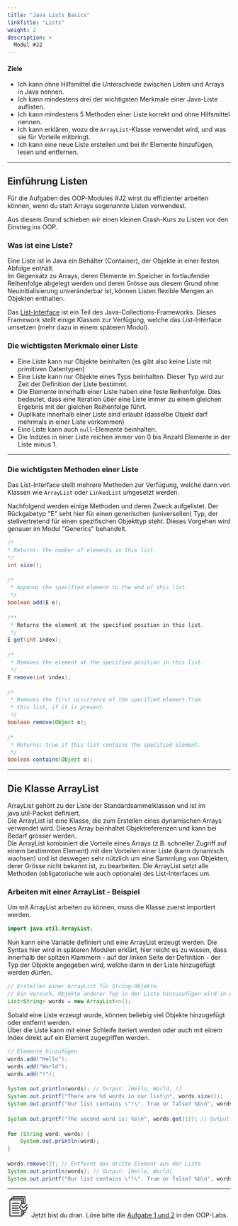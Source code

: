 ```yaml
---
title: "Java Lists Basics"
linkTitle: "Lists"
weight: 2
description: >
  Modul #J2
---
```


#### Ziele

* Ich kann ohne Hilfsmittel die Unterschiede zwischen Listen und Arrays in Java nennen.
* Ich kann mindestens drei der wichtigsten Merkmale einer Java-Liste auflisten.
* Ich kann mindestens 5 Methoden einer Liste korrekt und ohne Hilfsmittel nennen.
* Ich kann erklären, wozu die `ArrayList`-Klasse verwendet wird, und was sie für Vorteile mitbringt.
* Ich kann eine neue Liste erstellen und bei ihr Elemente hinzufügen, lesen und entfernen.

---

## Einführung Listen

Für die Aufgaben des OOP-Modules #J2 wirst du effizienter arbeiten können, wenn du statt Arrays sogenannte Listen verwendest.

Aus diesem Grund schieben wir einen kleinen Crash-Kurs zu Listen vor den Einstieg ins OOP.

### Was ist eine Liste?

Eine Liste ist in Java ein Behälter (Container), der Objekte in einer festen Abfolge enthält.<br>
Im Gegensatz zu Arrays, deren Elemente im Speicher in fortlaufender Reihenfolge abgelegt werden und 
deren Grösse aus diesem Grund ohne Neuinitialisierung unveränderbar ist, 
können Listen flexible Mengen an Objekten enthalten.

Das [List-Interface](https://docs.oracle.com/en/java/javase/20/docs/api/java.base/java/util/List.html) ist ein Teil des Java-Collections-Frameworks.
Dieses Framework stellt einige Klassen zur Verfügung, welche das List-Interface umsetzen (mehr dazu in einem späteren Modul).

### Die wichtigsten Merkmale einer Liste

- Eine Liste kann nur Objekte beinhalten (es gibt also keine Liste mit primitiven Datentypen)
- Eine Liste kann nur Objekte eines Typs beinhalten. Dieser Typ wird zur Zeit der Definition der Liste bestimmt. 
- Die Elemente innerhalb einer Liste haben eine feste Reihenfolge. Dies bedeutet, dass eine Iteration über eine Liste immer zu einem gleichen Ergebnis mit der gleichen Reihenfolge führt. 
- Duplikate innerhalb einer Liste sind erlaubt (dasselbe Objekt darf mehrmals in einer Liste vorkommen)
- Eine Liste kann auch `null`-Elemente beinhalten.
- Die Indizes in einer Liste reichen immer von 0 bis Anzahl Elemente in der Liste minus 1.

---

### Die wichtigsten Methoden einer Liste

Das List-Interface stellt mehrere Methoden zur Verfügung, welche dann von Klassen wie `ArrayList` oder `LinkedList` umgesetzt werden.

Nachfolgend werden einige Methoden und deren Zweck aufgelistet.
Der Rückgabetyp "E" seht hier für einen generischen (universellen) Typ, der stellvertretend für einen spezifischen Objekttyp steht. Dieses Vorgehen wird genauer im Modul "Generics" behandelt.

```java
/*
* Returns: the number of elements in this list.
*/
int size();

/*
 * Appends the specified element to the end of this list.
 */
boolean add(E e);

/**
 * Returns the element at the specified position in this list.
 */
E get(int index);

/*
 * Removes the element at the specified position in this list.
 */
E remove(int index);

/*
 * Removes the first occurrence of the specified element from 
 * this list, if it is present.
 */
boolean remove(Object o);

/*
 * Returns: true if this list contains the specified element.
 */
boolean contains(Object o);

```

---

## Die Klasse ArrayList

ArrayList gehört zu der Liste der Standardsammelklassen und ist im java.util-Packet definiert.<br>
Die ArrayList ist eine Klasse, die zum Erstellen eines dynamischen Arrays verwendet wird. Dieses Array beinhaltet Objektreferenzen und kann bei Bedarf grösser werden.<br>
Die ArrayList kombiniert die Vorteile eines Arrays (z.B. schneller Zugriff auf einem bestimmten Element) mit den Vorteilen einer Liste (kann dynamisch wachsen) und ist deswegen sehr nützlich um eine Sammlung von Objekten, derer Grösse nicht bekannt ist, zu bearbeiten.
Die ArrayList setzt alle Methoden (obligatorische wie auch optionale) des List-Interfaces um.

### Arbeiten mit einer ArrayList - Beispiel

Um mit ArrayList arbeiten zu können, muss die Klasse zuerst importiert werden.<br>
```java
import java.util.ArrayList;
```

Nun kann eine Variable definiert und eine ArrayList erzeugt werden. Die Syntax hier wird in späteren Modulen erklärt,
hier reicht es zu wissen, dass innerhalb der spitzen Klammern - auf der linken Seite der Definition - der Typ der Objekte angegeben wird, welche dann in der Liste hinzugefügt werden dürfen. 
```java
// Erstellen einer ArrayList für String-Objekte.
// Ein Versuch, Objekte anderer Typ in der Liste hinzuzufügen wird in einem Kompilierfehler resultieren.
List<String> words = new ArrayList<>();
```

Sobald eine Liste erzeugt wurde, können beliebig viel Objekte hinzugefügt oder entfernt werden.<br>
Über die Liste kann mit einer Schleife iteriert werden oder auch mit einem Index direkt auf ein Element zugegriffen werden.
```java
// Elemente hinzufügen
words.add("Hello");
words.add("World");
words.add("!");

System.out.println(words); // Output: [Hello, World, !]
System.out.printf("There are %d words in our list\n", words.size());
System.out.printf("Our list contains \"!\". True or false? %b\n", words.contains("!")); // Output: Our list contains "!". True or false? true

System.out.printf("The second word is: %s\n", words.get(1)); // Output: World

for (String word: words) {
    System.out.println(word);
}

words.remove(2); // Entfernt das dritte Element aus der Liste
System.out.println(words); // Output: [Hello, World]
System.out.printf("Our list contains \"!\". True or false? %b\n", words.contains("!")); // Output: Our list contains "!". True or false? false

```

---

![task1](/images/task.png) Jetzt bist du dran. Löse bitte die [Aufgabe 1 und 2](../../../../labs/java/java-oop/01_lists) in den OOP-Labs.